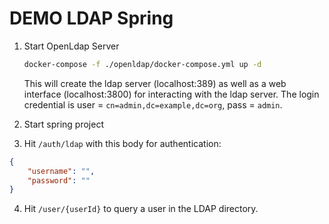 # DEMO LDAP Spring

1. Start OpenLdap Server

   ```bash
   docker-compose -f ./openldap/docker-compose.yml up -d
   ```

   This will create the ldap server (localhost:389) as well as a web interface (localhost:3800) for interacting with the
   ldap server. The login credential is user = `cn=admin,dc=example,dc=org`, pass = `admin`.

2. Start spring project

3. Hit ```/auth/ldap``` with this body for authentication:

```json
{
    "username": "",
    "password": ""
}
```

4. Hit ```/user/{userId}``` to query a user in the LDAP directory.